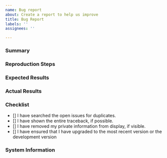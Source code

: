 ```yaml
---
name: Bug report
about: Create a report to help us improve
title: Bug Report
labels: ''
assignees: ''

---
```


### Summary

<!-- A summary of your bug report -->

### Reproduction Steps

<!-- What you did to make it happen. Ideally, there should be a reproduction steps list -->

### Expected Results

<!-- What you expected to happen -->

### Actual Results

<!-- What actually happened. If there is an error in the console, please show the entire thing. -->


### Checklist

<!-- Put an x inside [ ] to check it, like so: [x] -->

- [] I have searched the open issues for duplicates.
- [] I have shown the entire traceback, if possible.
- [] I have removed my private information from display, if visible.
- [] I have ensured that I have upgraded to the most recent version or the development version
### System Information
<!-- Put your version, your method of adding the extension, your system information and any other relevant info  -->
